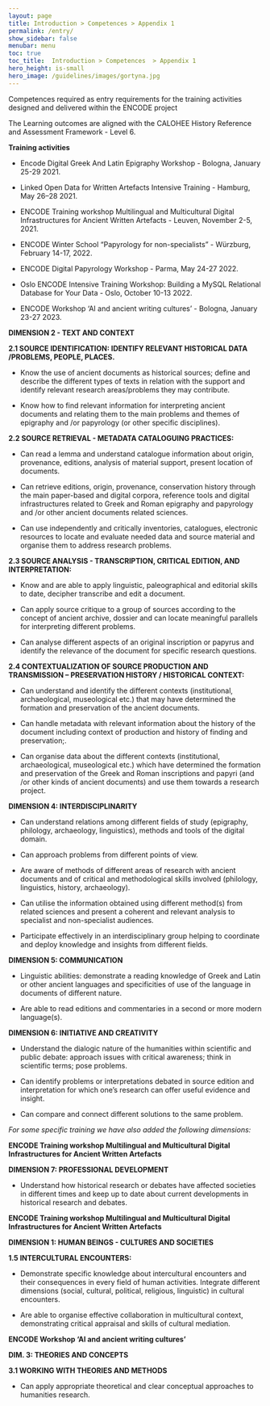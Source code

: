 ```yaml
---
layout: page
title: Introduction > Competences > Appendix 1
permalink: /entry/
show_sidebar: false
menubar: menu
toc: true
toc_title:  Introduction > Competences  > Appendix 1
hero_height: is-small
hero_image: /guidelines/images/gortyna.jpg
---
```



Competences required as entry requirements for the training activities designed and delivered within the ENCODE project

The Learning outcomes are aligned with the CALOHEE History Reference and Assessment Framework - Level 6.

**Training activities**

-   Encode Digital Greek And Latin Epigraphy Workshop - Bologna, January 25-29 2021.
    

-   Linked Open Data for Written Artefacts Intensive Training - Hamburg, May 26–28 2021.
    

-   ENCODE Training workshop Multilingual and Multicultural Digital Infrastructures for Ancient Written Artefacts - Leuven, November 2-5, 2021.


-   ENCODE Winter School “Papyrology for non-specialists” - Würzburg, February 14-17, 2022.


-   ENCODE Digital Papyrology Workshop - Parma, May 24-27 2022.


-   Oslo ENCODE Intensive Training Workshop: Building a MySQL Relational Database for Your Data - Oslo, October 10-13 2022.
   

-   ENCODE Workshop ‘AI and ancient writing cultures’ - Bologna, January 23-27 2023.
    

**DIMENSION 2 - TEXT AND CONTEXT**

**2.1 SOURCE IDENTIFICATION: IDENTIFY RELEVANT HISTORICAL DATA
/PROBLEMS, PEOPLE, PLACES.**

-   Know the use of ancient documents as historical sources; define and
    describe the different types of texts in relation with the support
    and identify relevant research areas/problems they may contribute.

-   Know how to find relevant information for interpreting ancient
    documents and relating them to the main problems and themes of
    epigraphy and /or papyrology (or other specific disciplines).

**2.2 SOURCE RETRIEVAL - METADATA CATALOGUING PRACTICES:**

-   Can read a lemma and understand catalogue information about origin,
    provenance, editions, analysis of material support, present
    location of documents.

-   Can retrieve editions, origin, provenance, conservation history
    through the main paper-based and digital corpora, reference tools
    and digital infrastructures related to Greek and Roman epigraphy
    and papyrology and /or other ancient documents related sciences.

-   Can use independently and critically inventories, catalogues,
    electronic resources to locate and evaluate needed data and source
    material and organise them to address research problems.

**2.3 SOURCE ANALYSIS - TRANSCRIPTION, CRITICAL EDITION, AND
INTERPRETATION:**

-   Know and are able to apply linguistic, paleographical and editorial
    skills to date, decipher transcribe and edit a document.

-   Can apply source critique to a group of sources according to the
    concept of ancient archive, dossier and can locate meaningful
    parallels for interpreting different problems.

-   Can analyse different aspects of an original inscription or papyrus
    and identify the relevance of the document for specific research
    questions.

**2.4 CONTEXTUALIZATION OF SOURCE PRODUCTION AND TRANSMISSION –
PRESERVATION HISTORY / HISTORICAL CONTEXT:**

-   Can understand and identify the different contexts (institutional,
    archaeological, museological etc.) that may have determined the
    formation and preservation of the ancient documents.

-   Can handle metadata with relevant information about the history of
    the document including context of production and history of
    finding and preservation;.

-   Can organise data about the different contexts (institutional,
    archaeological, museological etc.) which have determined the
    formation and preservation of the Greek and Roman inscriptions and
    papyri (and /or other kinds of ancient documents) and use them
    towards a research project.

**DIMENSION 4: INTERDISCIPLINARITY**

-   Can understand relations among different fields of study (epigraphy,
    philology, archaeology, linguistics), methods and tools of the
    digital domain.

-   Can approach problems from different points of view.

-   Are aware of methods of different areas of research with ancient
    documents and of critical and methodological skills involved
    (philology, linguistics, history, archaeology).

-   Can utilise the information obtained using different method(s) from
    related sciences and present a coherent and relevant analysis to
    specialist and non-specialist audiences.

-   Participate effectively in an interdisciplinary group helping to
    coordinate and deploy knowledge and insights from different
    fields.

**DIMENSION 5: COMMUNICATION**

-   Linguistic abilities: demonstrate a reading knowledge of Greek and
    Latin or other ancient languages and specificities of use of the
    language in documents of different nature.

-   Are able to read editions and commentaries in a second or more modern
    language(s).

**DIMENSION 6: INITIATIVE AND CREATIVITY**

-   Understand the dialogic nature of the humanities within scientific
    and public debate: approach issues with critical awareness; think
    in scientific terms; pose problems.

-   Can identify problems or interpretations debated in source edition
    and interpretation for which one’s research can offer useful
    evidence and insight.

-   Can compare and connect different solutions to the same problem.

*For some specific training we have also added the following
dimensions:*

**ENCODE Training workshop Multilingual and Multicultural Digital
Infrastructures for Ancient Written Artefacts**

**DIMENSION 7: PROFESSIONAL DEVELOPMENT**

-   Understand how historical research or debates have affected
    societies in different times and keep up to date about current
    developments in historical research and debates.

**ENCODE Training workshop Multilingual and Multicultural Digital
Infrastructures for Ancient Written Artefacts**

**DIMENSION 1: HUMAN BEINGS - CULTURES AND SOCIETIES**

**1.5 INTERCULTURAL ENCOUNTERS:**

-   Demonstrate specific knowledge about intercultural encounters and
    their consequences in every field of human activities. Integrate
    different dimensions (social, cultural, political, religious,
    linguistic) in cultural encounters.

-   Are able to organise effective collaboration in multicultural
    context, demonstrating critical appraisal and skills of cultural
    mediation.

**ENCODE Workshop ‘AI and ancient writing cultures’**

**DIM. 3: THEORIES AND CONCEPTS**

**3.1 WORKING WITH THEORIES AND METHODS**

-   Can apply appropriate theoretical and clear conceptual approaches to
    humanities research.
